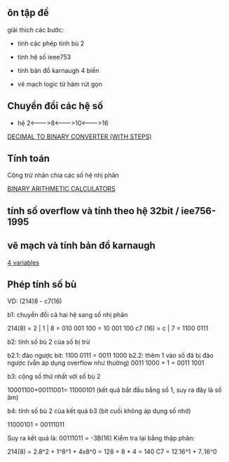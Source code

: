 ## ôn  tập đề

giải thích các bước:

- tính các phép tính bù 2 

- tính hệ số ieee753

- tính bản đồ karnaugh 4 biến 

- vẽ mạch logic từ hàm rút gọn 
## Chuyển đổi các hệ số 

- hệ 2<--->8<--->10<--->16

[DECIMAL TO BINARY CONVERTER (WITH STEPS)](https://madformath.com/calculators/basic-math/base-converters/decimal-to-binary-converter-with-steps/decimal-to-binary-converter-with-steps)

## Tính toán

Cộng trừ nhân chia các số hệ nhị phân

[BINARY ARITHMETIC CALCULATORS](https://madformath.com/calculators/digital-systems/binary-arithmetic/binary-arithmetic-calculators)

## tính số overflow và tính theo hệ 32bit / iee756-1995

## vẽ mạch và tính bản đồ karnaugh 

[4 variables](http://www.32x8.com/var4.html)

## Phép tính số bù

VD: (214)8 - c7(16)

b1: chuyển đổi cả hai hệ sang số nhị phân 

 214(8) = 2 | 1 | 8 = 010 001 100 = 10 001 100
 c7 (16) = c | 7 = 1100 0111

b2: tính số bù 2 của số bị trừ 

 b2.1: đảo ngược bit: 
	 1100 0111 = 0011 1000
 b2.2: thêm 1 vào số đã bị đảo ngược (vẫn áp dụng overflow như thường) 
	0011 1000 + 1 = 0011 1001

b3: cộng số thứ nhất với số bù 2
 
 10001100+00111001= 11000101
 (kết quả bắt đầu bằng số 1, suy ra đây là số âm)

b4: tính số bù 2 của kết quả b3 (bit cuối không áp dụng số nhớ)

 11000101 = 00111011 

Suy ra kết quả là: 00111011 = -3B(16)
Kiểm tra lại bằng thập phân: 

214(8) = 2.8^2 + 1^8^1 + 4x8^0 = 128 + 8 + 4 = 140
C7 = 12.16^1 + 7..16^0
  